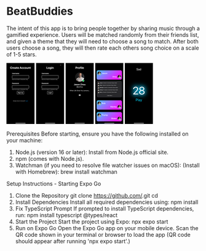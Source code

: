 # BeatBuddies

The intent of this app is to bring people together by sharing music through a gamified experience. Users will be matched randomly from their friends list, and given a theme that they will need to choose a song to match. After both users choose a song, they will then rate each others song choice on a scale of 1-5 stars. 

![Create Account Page](./Demo_Images/image3.png)
![Login Page](./Demo_Images/image4.png)
![Profile Page](./Demo_Images/image2.png)
![Feed Page](./Demo_Images/image1.png)
![Picking Songs Timer](./Demo_Images/image0.png)

Prerequisites
Before starting, ensure you have the following installed on your machine:
1) Node.js (version 16 or later):
  Install from Node.js official site.
2) npm (comes with Node.js).
3) Watchman (if you need to resolve file watcher issues on macOS):
  (Install with Homebrew): brew install watchman

Setup Instructions - Starting Expo Go
1) Clone the Repository
  git clone https://github.com/<your-repo-name>.git
  cd <your-repo-name>
3) Install Dependencies Install all required dependencies using:
  npm install
4) Fix TypeScript Prompt If prompted to install TypeScript dependencies, run:
  npm install typescript @types/react
5) Start the Project Start the project using Expo:
  npx expo start
6) Run on Expo Go
   Open the Expo Go app on your mobile device.
  Scan the QR code shown in your terminal or browser to load the app (QR code should appear after running 'npx expo start'.)






